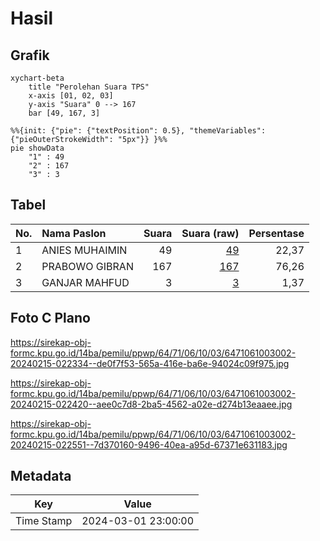 # Hasil

## Grafik

```mermaid
xychart-beta
    title "Perolehan Suara TPS"
    x-axis [01, 02, 03]
    y-axis "Suara" 0 --> 167
    bar [49, 167, 3]
```

```mermaid
%%{init: {"pie": {"textPosition": 0.5}, "themeVariables": {"pieOuterStrokeWidth": "5px"}} }%%
pie showData
    "1" : 49
    "2" : 167
    "3" : 3
```

## Tabel

| No. | Nama Paslon    | Suara | Suara (raw) | Persentase |
|:--- |:-------------- | -----:| -----------:| ----------:|
| 1   | ANIES MUHAIMIN | 49    | [49][p-1]   | 22,37      |
| 2   | PRABOWO GIBRAN | 167   | [167][p-2]  | 76,26      |
| 3   | GANJAR MAHFUD  | 3     | [3][p-3]    | 1,37       |


[p-1]: https://github.com/gigit-pemilu/pemilu-2024-64-kalimantan-timur/blob/main/pilpres/hitung-suara/sub/64-kalimantan-timur/sub/71-kota-balikpapan/sub/06-balikpapan-kota/sub/1003-klandasan-ulu/sub/002-tps/sub/paslon-1.txt
[p-2]: https://github.com/gigit-pemilu/pemilu-2024-64-kalimantan-timur/blob/main/pilpres/hitung-suara/sub/64-kalimantan-timur/sub/71-kota-balikpapan/sub/06-balikpapan-kota/sub/1003-klandasan-ulu/sub/002-tps/sub/paslon-2.txt
[p-3]: https://github.com/gigit-pemilu/pemilu-2024-64-kalimantan-timur/blob/main/pilpres/hitung-suara/sub/64-kalimantan-timur/sub/71-kota-balikpapan/sub/06-balikpapan-kota/sub/1003-klandasan-ulu/sub/002-tps/sub/paslon-3.txt

## Foto C Plano

https://sirekap-obj-formc.kpu.go.id/14ba/pemilu/ppwp/64/71/06/10/03/6471061003002-20240215-022334--de0f7f53-565a-416e-ba6e-94024c09f975.jpg

https://sirekap-obj-formc.kpu.go.id/14ba/pemilu/ppwp/64/71/06/10/03/6471061003002-20240215-022420--aee0c7d8-2ba5-4562-a02e-d274b13eaaee.jpg

https://sirekap-obj-formc.kpu.go.id/14ba/pemilu/ppwp/64/71/06/10/03/6471061003002-20240215-022551--7d370160-9496-40ea-a95d-67371e631183.jpg


## Metadata

| Key        | Value               |
| ---------- | ------------------- |
| Time Stamp | 2024-03-01 23:00:00 |



